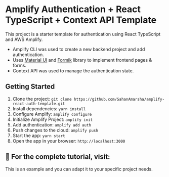 # Amplify Authentication + React TypeScript + Context API Template

This project is a starter template for authentication using React TypeScript and AWS Amplify. 
- Amplify CLI was used to create a new backend project and add authentication. 
- Uses [Material UI](https://mui.com/material-ui/getting-started/overview/) and [Formik](https://formik.org/docs/examples/with-material-ui) library to implement frontend pages & forms.
- Context API was used to manage the authentication state.

## Getting Started
1. Clone the project: `git clone https://github.com/SahanAmarsha/amplify-react-auth-template.git`
2. Install dependencies: `yarn install`
3. Configure Amplify: `amplify configure`
4. Initialize Amplify Project: `amplify init`
5. Add authentication: `amplify add auth`
6. Push changes to the cloud: `amplify push`
7. Start the app: `yarn start`
8. Open the app in your browser: `http://localhost:3000`

## 📌 For the complete tutorial, visit: 

This is an example and you can adapt it to your specific project needs.
